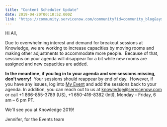 ```yaml
---
title: "Content Scheduler Update"
date: 2019-04-20T00:10:52.000Z
link: "https://community.servicenow.com/community?id=community_blog&sys_id=f8a8c4a7dbb8b7c8190dfb24399619b0"
---
```

<p>Hi All, </p>
<p>Due to overwhelming interest and demand for breakout sessions at Knowledge, we are working to increase capacities by moving rooms and making other adjustments to accommodate more people.  Because of that, sessions on your agenda will disappear for a bit while new rooms are assigned and new capacities are added.</p>
<p><strong>In the meantime, if you log in to your agenda and see sessions missing, don’t worry!</strong>  Your sessions should reappear by end of day.  However, if you have any issues, log into <a href="https://servicenow.g2planet.com/knowledge2019/myevent_home" rel="nofollow">My Event</a> and add the sessions back to your agenda. In addition, you can reach out to us at <a href="mailto:knowledge&#64;servicenow.com" rel="nofollow">knowledge&#64;servicenow.com</a> or call &#43;1 866-855-3789 (US), &#43;1 650-416-8382 (Intl), Monday – Friday, 6 am – 6 pm PT. </p>
<p>We’ll see you at Knowledge 2019!</p>
<p>Jennifer, for the Events team</p>